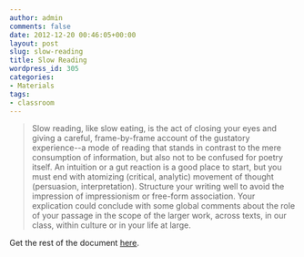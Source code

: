 ```yaml
---
author: admin
comments: false
date: 2012-12-20 00:46:05+00:00
layout: post
slug: slow-reading
title: Slow Reading
wordpress_id: 305
categories:
- Materials
tags:
- classroom
---
```


> Slow reading, like slow eating, is the act of closing your eyes and giving a careful, frame-by-frame account of the gustatory experience--a mode of reading that stands in contrast to the mere consumption of information, but also not to be confused for poetry itself.  An intuition or a gut reaction is a good place to start, but you must end with atomizing (critical, analytic) movement of thought (persuasion, interpretation). Structure your writing well to avoid the impression of impressionism or free-form association. Your explication could conclude with some global comments about the role of your passage in the scope of the larger work, across texts, in our class, within culture or in your life at large.



Get the rest of the document [here](https://docs.google.com/document/d/1of8LcZSTmxIbM3kqIRYRodyUtSEiwLzpX_QFI0Ewmbo/edit).

